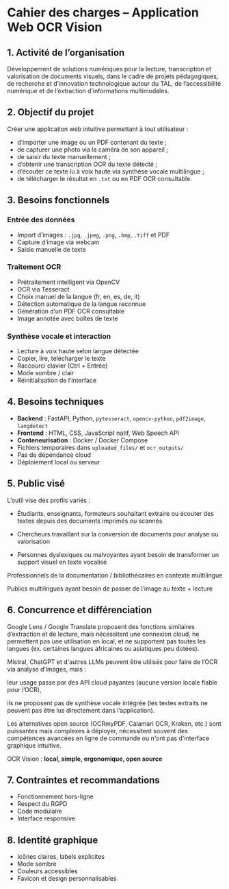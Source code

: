 # Cahier des charges – Application Web OCR Vision

## 1. Activité de l’organisation
Développement de solutions numériques pour la lecture, transcription et valorisation de documents visuels, dans le cadre de projets pédagogiques, de recherche et d’innovation technologique autour du TAL, de l’accessibilité numérique et de l’extraction d’informations multimodales.

## 2. Objectif du projet
Créer une application web intuitive permettant à tout utilisateur :
- d’importer une image ou un PDF contenant du texte ;
- de capturer une photo via la caméra de son appareil ;
- de saisir du texte manuellement ;
- d’obtenir une transcription OCR du texte détecté ;
- d’écouter ce texte lu à voix haute via synthèse vocale multilingue ;
- de télécharger le résultat en `.txt` ou en PDF OCR consultable.

## 3. Besoins fonctionnels

### Entrée des données
- Import d’images : `.jpg`, `.jpeg`, `.png`, `.bmp`, `.tiff` et PDF
- Capture d’image via webcam
- Saisie manuelle de texte

### Traitement OCR
- Prétraitement intelligent via OpenCV
- OCR via Tesseract
- Choix manuel de la langue (fr, en, es, de, it)
- Détection automatique de la langue reconnue
- Génération d’un PDF OCR consultable
- Image annotée avec boîtes de texte

### Synthèse vocale et interaction
- Lecture à voix haute selon langue détectée
- Copier, lire, télécharger le texte
- Raccourci clavier (Ctrl + Entrée)
- Mode sombre / clair
- Réinitialisation de l’interface

## 4. Besoins techniques
- **Backend** : FastAPI, Python, `pytesseract`, `opencv-python`, `pdf2image`, `langdetect`
- **Frontend** : HTML, CSS, JavaScript natif, Web Speech API
- **Conteneurisation** : Docker / Docker Compose
- Fichiers temporaires dans `uploaded_files/` et `ocr_outputs/`
- Pas de dépendance cloud
- Déploiement local ou serveur

## 5. Public visé
L’outil vise des profils variés :

- Étudiants, enseignants, formateurs souhaitant extraire ou écouter des textes depuis des documents imprimés ou scannés

- Chercheurs travaillant sur la conversion de documents pour analyse ou valorisation

- Personnes dyslexiques ou malvoyantes ayant besoin de transformer un support visuel en texte vocalisé

Professionnels de la documentation / bibliothécaires en contexte multilingue

Publics multilingues ayant besoin de passer de l’image au texte + lecture

## 6. Concurrence et différenciation

Google Lens / Google Translate proposent des fonctions similaires d’extraction et de lecture, mais nécessitent une connexion cloud, ne permettent pas une utilisation en local, et ne supportent pas toutes les langues (ex. certaines langues africaines ou asiatiques peu dotées).

Mistral, ChatGPT et d'autres LLMs peuvent être utilisés pour faire de l’OCR via analyse d’images, mais :

leur usage passe par des API cloud payantes (aucune version locale fiable pour l’OCR),

ils ne proposent pas de synthèse vocale intégrée (les textes extraits ne peuvent pas être lus directement dans l’application).

Les alternatives open source (OCRmyPDF, Calamari OCR, Kraken, etc.) sont puissantes mais complexes à déployer, nécessitent souvent des compétences avancées en ligne de commande ou n'ont pas d'interface graphique intuitive.

OCR Vision : **local, simple, ergonomique, open source**

## 7. Contraintes et recommandations
- Fonctionnement hors-ligne
- Respect du RGPD
- Code modulaire
- Interface responsive

## 8. Identité graphique
- Icônes claires, labels explicites
- Mode sombre
- Couleurs accessibles
- Favicon et design personnalisables